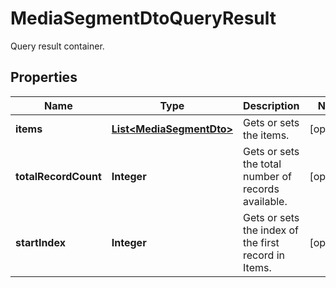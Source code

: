 

# MediaSegmentDtoQueryResult

Query result container.

## Properties

| Name | Type | Description | Notes |
|------------ | ------------- | ------------- | -------------|
|**items** | [**List&lt;MediaSegmentDto&gt;**](MediaSegmentDto.md) | Gets or sets the items. |  [optional] |
|**totalRecordCount** | **Integer** | Gets or sets the total number of records available. |  [optional] |
|**startIndex** | **Integer** | Gets or sets the index of the first record in Items. |  [optional] |



